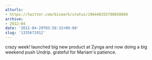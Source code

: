 ```yaml
---
alturls:
- https://twitter.com/bismark/status/196448355700850689
archive:
- 2012-04
date: '2012-04-29T03:58:32+00:00'
slug: '1335671912'
---
```


crazy week! launched big new product at Zynga and now doing a big weekend push Undrip. grateful for Mariam's patience.

